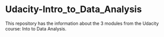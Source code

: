 # Udacity-Intro_to_Data_Analysis
This repository has the information about the 3 modules from the Udacity course: Into to Data Analysis.
